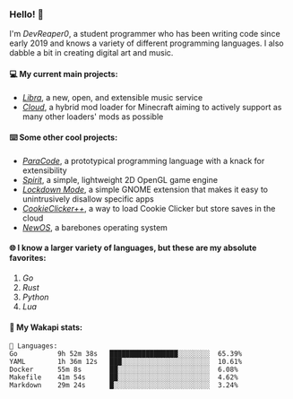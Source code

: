 ### Hello! 👋

I'm _DevReaper0_, a student programmer who has been writing code since early 2019 and knows a variety of different programming languages. I also dabble a bit in creating digital art and music.

#### 💻 My current main projects:

-   _[Libra](https://github.com/LibraMusic)_, a new, open, and extensible music service
-   _[Cloud](https://github.com/CloudLoaderMC/CloudLoader)_, a hybrid mod loader for Minecraft aiming to actively support as many other loaders' mods as possible

#### ⌨️ Some other cool projects:

-   _[ParaCode](https://github.com/ParaCodeLang/ParaCode)_, a prototypical programming language with a knack for extensibility
-   _[Spirit](https://gitlab.com/DevReaper0/SpiritEngine)_, a simple, lightweight 2D OpenGL game engine
-   _[Lockdown Mode](https://github.com/DevReaper0/GNOME-LockdownMode)_, a simple GNOME extension that makes it easy to unintrusively disallow specific apps
-   _[CookieClicker++](https://github.com/DevReaper0/CookieClickerPlusPlus)_, a way to load Cookie Clicker but store saves in the cloud
-   _[NewOS](https://github.com/DevReaper0/NewOS)_, a barebones operating system

#### 🌐 I know a larger variety of languages, but these are my absolute favorites:

1. _Go_
2. _Rust_
3. _Python_
4. _Lua_

#### 📡 My Wakapi stats:

```text
💾 Languages:
Go          9h 52m 38s   █████████████████░░░░░░░░  65.39%
YAML        1h 36m 12s   ███░░░░░░░░░░░░░░░░░░░░░░  10.61%
Docker      55m 8s       ██░░░░░░░░░░░░░░░░░░░░░░░  6.08%
Makefile    41m 54s      ██░░░░░░░░░░░░░░░░░░░░░░░  4.62%
Markdown    29m 24s      █░░░░░░░░░░░░░░░░░░░░░░░░  3.24%
```
